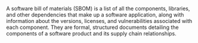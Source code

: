 A software bill of materials (SBOM) is a list of all the components, libraries, and other dependencies that make up a software application, along with information about the versions, licenses, and vulnerabilities associated with each component. They are formal, structured documents detailing the components of a software product and its supply chain relationships.